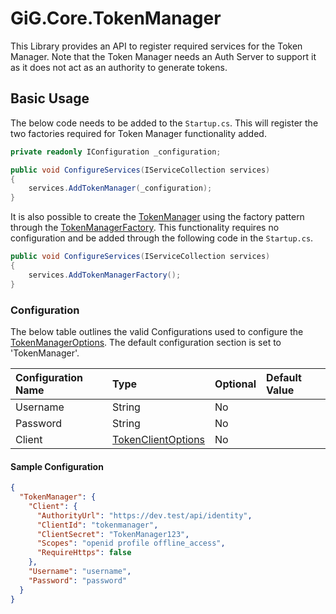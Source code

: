 ﻿# GiG.Core.TokenManager

This Library provides an API to register required services for the Token Manager. Note that the Token Manager needs an Auth Server to support it as it does not 
act as an authority to generate tokens.

## Basic Usage

The below code needs to be added to the `Startup.cs`. This will register the two factories required for Token Manager functionality added.

```csharp
private readonly IConfiguration _configuration;

public void ConfigureServices(IServiceCollection services)
{
    services.AddTokenManager(_configuration);
}
```

It is also possible to create the [TokenManager](../src/GiG.Core.TokenManager/Implementation/TokenManager.cs) using the factory pattern through the [TokenManagerFactory](../src/GiG.Core.TokenManager/Implementation/TokenManagerFactory.cs). 
This functionality requires no configuration and be added through the following code in the `Startup.cs`.

```csharp
public void ConfigureServices(IServiceCollection services)
{
    services.AddTokenManagerFactory();
}
```

### Configuration

The below table outlines the valid Configurations used to configure the [TokenManagerOptions](../src/GiG.Core.TokenManager.Abstractions/Models/TokenManagerOptions.cs). 
The default configuration section is set to 'TokenManager'.

| Configuration Name | Type                                                                                         | Optional | Default Value |
|:-------------------|:---------------------------------------------------------------------------------------------|:---------|:--------------|
| Username           | String                                                                                       | No       |               |
| Password           | String                                                                                       | No       |               |
| Client             | [TokenClientOptions](../src/GiG.Core.TokenManager.Abstractions/Models/TokenClientOptions.cs) | No       |               |

#### Sample Configuration

```json
{
  "TokenManager": {
    "Client": {
      "AuthorityUrl": "https://dev.test/api/identity",
      "ClientId": "tokenmanager",
      "ClientSecret": "TokenManager123",
      "Scopes": "openid profile offline_access",
      "RequireHttps": false
    },
    "Username": "username",
    "Password": "password"
  }
}
```